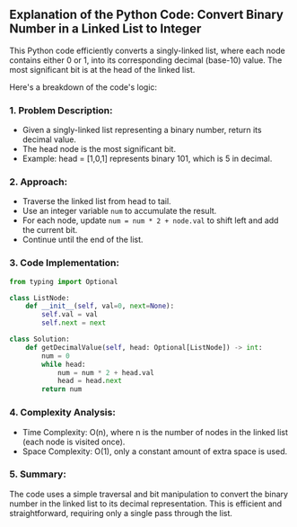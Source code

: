 ## Explanation of the Python Code: Convert Binary Number in a Linked List to Integer

This Python code efficiently converts a singly-linked list, where each node contains either 0 or 1, into its corresponding decimal (base-10) value. The most significant bit is at the head of the linked list.

Here's a breakdown of the code's logic:

### 1. Problem Description:

- Given a singly-linked list representing a binary number, return its decimal value.
- The head node is the most significant bit.
- Example: head = [1,0,1] represents binary 101, which is 5 in decimal.

### 2. Approach:

- Traverse the linked list from head to tail.
- Use an integer variable `num` to accumulate the result.
- For each node, update `num = num * 2 + node.val` to shift left and add the current bit.
- Continue until the end of the list.

### 3. Code Implementation:

```python
from typing import Optional

class ListNode:
    def __init__(self, val=0, next=None):
        self.val = val
        self.next = next

class Solution:
    def getDecimalValue(self, head: Optional[ListNode]) -> int:
        num = 0
        while head:
            num = num * 2 + head.val
            head = head.next
        return num
```

### 4. Complexity Analysis:

- Time Complexity: O(n), where n is the number of nodes in the linked list (each node is visited once).
- Space Complexity: O(1), only a constant amount of extra space is used.

### 5. Summary:

The code uses a simple traversal and bit manipulation to convert the binary number in the linked list to its decimal representation. This is efficient and straightforward, requiring only a single pass through the list.